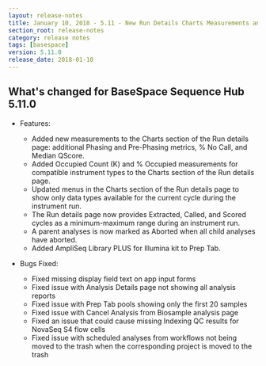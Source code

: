 ```yaml
---
layout: release-notes
title: January 10, 2018 - 5.11 - New Run Details Charts Measurements and AmpliSeq Support
section_root: release-notes
category: release notes
tags: [basespace]
version: 5.11.0
release_date: 2018-01-10
---
```


## What's changed for BaseSpace Sequence Hub 5.11.0

- Features:
  - Added new measurements to the Charts section of the Run details page: additional Phasing and Pre-Phasing metrics, % No Call, and Median QScore.
  - Added Occupied Count (K) and % Occupied measurements for compatible instrument types to the Charts section of the Run details page.
  - Updated menus in the Charts section of the Run details page to show only data types available for the current cycle during the instrument run.
  - The Run details page now provides Extracted, Called, and Scored cycles as a minimum-maximum range during an instrument run.
  - A parent analyses is now marked as Aborted when all child analyses have aborted.
  - Added AmpliSeq Library PLUS for Illumina kit to Prep Tab.

- Bugs Fixed:
  - Fixed missing display field text on app input forms
  - Fixed issue with Analysis Details page not showing all analysis reports
  - Fixed issue with Prep Tab pools showing only the first 20 samples
  - Fixed issue with Cancel Analysis from Biosample analysis page
  - Fixed an issue that could cause missing Indexing QC results for NovaSeq S4 flow cells
  - Fixed issue with scheduled analyses from workflows not being moved to the trash when the corresponding project is moved to the trash

